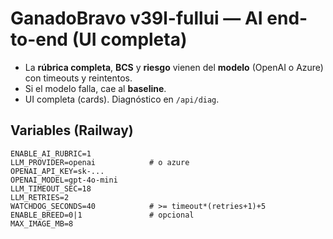 # GanadoBravo v39l-fullui — AI end-to-end (UI completa)

- La **rúbrica completa**, **BCS** y **riesgo** vienen del **modelo** (OpenAI o Azure) con timeouts y reintentos.
- Si el modelo falla, cae al **baseline**.
- UI completa (cards). Diagnóstico en `/api/diag`.

## Variables (Railway)
```
ENABLE_AI_RUBRIC=1
LLM_PROVIDER=openai            # o azure
OPENAI_API_KEY=sk-...
OPENAI_MODEL=gpt-4o-mini
LLM_TIMEOUT_SEC=18
LLM_RETRIES=2
WATCHDOG_SECONDS=40            # >= timeout*(retries+1)+5
ENABLE_BREED=0|1               # opcional
MAX_IMAGE_MB=8
```
